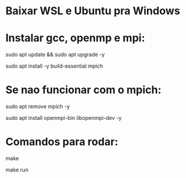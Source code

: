 # Baixar WSL e Ubuntu pra Windows
 
# Instalar gcc, openmp e mpi:
sudo apt update && sudo apt upgrade -y
 
sudo apt install -y build-essential mpich
 
# Se nao funcionar com o mpich:
sudo apt remove mpich -y
 
sudo apt install openmpi-bin libopenmpi-dev -y
 
# Comandos para rodar:
make

make run
